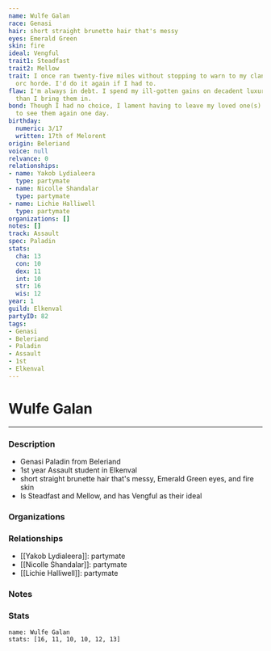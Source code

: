 ```yaml
---
name: Wulfe Galan
race: Genasi
hair: short straight brunette hair that's messy
eyes: Emerald Green
skin: fire
ideal: Vengful
trait1: Steadfast
trait2: Mellow
trait: I once ran twenty-five miles without stopping to warn to my clan of an approaching
  orc horde. I'd do it again if I had to.
flaw: I'm always in debt. I spend my ill-gotten gains on decadent luxuries faster
  than I bring them in.
bond: Though I had no choice, I lament having to leave my loved one(s) behind. I hope
  to see them again one day.
birthday:
  numeric: 3/17
  written: 17th of Melorent
origin: Beleriand
voice: null
relvance: 0
relationships:
- name: Yakob Lydialeera
  type: partymate
- name: Nicolle Shandalar
  type: partymate
- name: Lichie Halliwell
  type: partymate
organizations: []
notes: []
track: Assault
spec: Paladin
stats:
  cha: 13
  con: 10
  dex: 11
  int: 10
  str: 16
  wis: 12
year: 1
guild: Elkenval
partyID: 82
tags:
- Genasi
- Beleriand
- Paladin
- Assault
- 1st
- Elkenval
---
```

# Wulfe Galan
---
### Description
- Genasi Paladin from Beleriand
- 1st year Assault student in Elkenval
- short straight brunette hair that's messy, Emerald Green eyes, and fire skin
- Is Steadfast and Mellow, and has Vengful as their ideal

### Organizations

### Relationships
- [[Yakob Lydialeera]]: partymate
- [[Nicolle Shandalar]]: partymate
- [[Lichie Halliwell]]: partymate

### Notes

### Stats
```statblock
name: Wulfe Galan
stats: [16, 11, 10, 10, 12, 13]
```